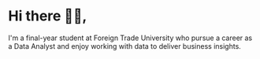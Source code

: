 # Hi there :wave::wave:, 
I'm a final-year student at Foreign Trade University who pursue a career as a Data Analyst and enjoy working with data to deliver business insights.


